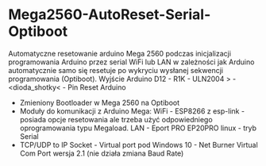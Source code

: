 # Mega2560-AutoReset-Serial-Optiboot
Automatyczne resetowanie arduino Mega 2560 podczas inicjalizacji programowania Arduino przez serial WiFi lub LAN w zależności jak
Arduino automatycznie samo się resetuje po wykryciu wysłanej sekwencji programowania (Optiboot).
Wyjście Arduino D12 - R1K - ULN2004 > -<dioda_shotky< - Pin Reset Arduino
- Zmieniony Bootloader w Mega 2560 na Optiboot
- Moduły do komunikacji z Arduino Mega:
  WiFi - ESP8266 z esp-link - posiada opcje resetowania ale trzeba użyć odpowiedniego oprogramowania typu Megaload.
  LAN - Eport PRO EP20PRO linux - tryb Serial
- TCP/UDP to IP Socket - Virtual port pod Windows 10 - Net Burner Virtual Com Port wersja 2.1 (nie działa zmiana Baud Rate)
